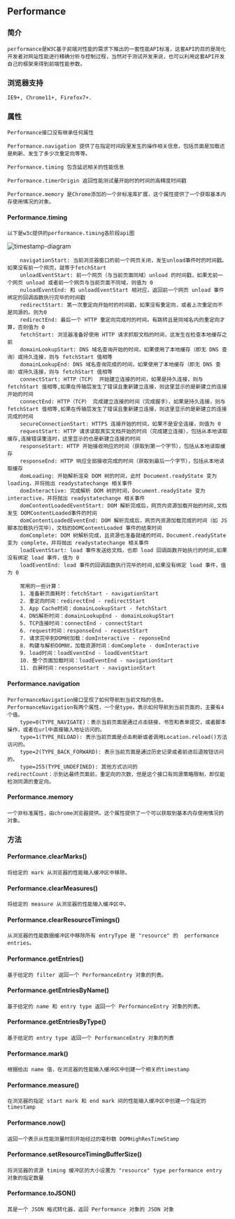 ## Performance

### 简介
    performance是W3C基于前端对性能的需求下推出的一套性能API标准，这套API的目的是简化开发者对网站性能进行精确分析与控制过程，当然对于测试开发来说，也可以利用这套API开发自己的框架来得到前端性能参数。

### 浏览器支持
    IE9+, Chrome11+, Firefox7+.

### 属性
    Performance接口没有继承任何属性

    Performance.navigation 提供了在指定时间段里发生的操作相关信息，包括页面是加载还是刷新、发生了多少次重定向等等。

    Performance.timing 包含延迟相关的性能信息

    Performance.timerOrigin 返回性能测试量开始时的时间的高精度时间戳

    Performance.memory 是Chrome添加的一个非标准库扩展，这个属性提供了一个获取基本内存使用情况的对象。

#### Performance.timing
    以下是w3c提供的performance.timing各阶段api图

![timestamp-diagram](/timestamp-diagram.svg)
```
    navigationStart: 当前浏览器窗口的前一个网页关闭，发生unload事件时的时间戳。如果没有前一个网页，就等于fetchStart
    unloadEventStart: 前一个网页（与当前页面同域）unload 的时间戳，如果无前一个网页 unload 或者前一个网页与当前页面不同域，则值为 0
    nuloadEventEnd: 和 unloadEventStart 相对应，返回前一个网页 unload 事件绑定的回调函数执行完毕的时间戳
    redirectStart: 第一次重定向开始时的时间戳，如果没有重定向，或者上次重定向不是同源的。则为0
    redirectEnd: 最后一个 HTTP 重定向完成时的时间。有跳转且是同域名内的重定向才算，否则值为 0
    fetchStart: 浏览器准备好使用 HTTP 请求抓取文档的时间，这发生在检查本地缓存之前
    domainLookupStart: DNS 域名查询开始的时间，如果使用了本地缓存（即无 DNS 查询）或持久连接，则与 fetchStart 值相等
    domainLookupEnd: DNS 域名查询完成的时间，如果使用了本地缓存（即无 DNS 查询）或持久连接，则与 fetchStart 值相等
    connectStart: HTTP（TCP） 开始建立连接的时间，如果是持久连接，则与 fetchStart 值相等,如果在传输层发生了错误且重新建立连接，则这里显示的是新建立的连接开始的时间
    connectEnd: HTTP（TCP） 完成建立连接的时间（完成握手），如果是持久连接，则与 fetchStart 值相等,如果在传输层发生了错误且重新建立连接，则这里显示的是新建立的连接完成的时间
    secureConnectionStart: HTTPS 连接开始的时间，如果不是安全连接，则值为 0
    requestStart: HTTP 请求读取真实文档开始的时间（完成建立连接），包括从本地读取缓存,连接错误重连时，这里显示的也是新建立连接的时间
    responseStart: HTTP 开始接收响应的时间（获取到第一个字节），包括从本地读取缓存
    responseEnd: HTTP 响应全部接收完成的时间（获取到最后一个字节），包括从本地读取缓存
    domLoading: 开始解析渲染 DOM 树的时间，此时 Document.readyState 变为 loading，并将抛出 readystatechange 相关事件
    domInteractive: 完成解析 DOM 树的时间，Document.readyState 变为 interactive，并将抛出 readystatechange 相关事件
    domContentLoadedEventStart: DOM 解析完成后，网页内资源加载开始的时间,文档发生 DOMContentLoaded事件的时间
    domContentLoadedEventEnd: DOM 解析完成后，网页内资源加载完成的时间（如 JS 脚本加载执行完毕），文档的DOMContentLoaded 事件的结束时间
    domComplete: DOM 树解析完成，且资源也准备就绪的时间，Document.readyState 变为 complete，并将抛出 readystatechange 相关事件
    loadEventStart: load 事件发送给文档，也即 load 回调函数开始执行的时间,如果没有绑定 load 事件，值为 0
    loadEventEnd: load 事件的回调函数执行完毕的时间,如果没有绑定 load 事件，值为 0

    常用的一些计算：
    1. 准备新页面耗时：fetchStart - navigationStart
    2. 重定向时间：redirectEnd - redirectStart
    3. App Cache时间：domainLookupStart - fetchStart
    4. DNS解析时间：domainLookupEnd - domainLookupStart
    5. TCP连接时间：connectEnd - connectStart
    6. request时间：responseEnd - requestStart
    7. 请求完毕到DOM树加载：domInteractive - reponseEnd
    8. 构建与解析DOM树，加载资源时间：domComplete - domInteractive
    9. load时间：loadEventEnd - loadEventStart
    10. 整个页面加载时间：loadEventEnd - navigationStart
    11. 白屏时间：responseStart - navigationStart
```

#### Performance.navigation
    PerformanceNavigation接口呈现了如何导航到当前文档的信息。PerformanceNavigation有两个属性，一个是type，表示如何导航到当前页面的，主要有4个值。
        type=0(TYPE_NAVIGATE)：表示当前页面是通过点击链接，书签和表单提交，或者脚本操作，或者在url中直接输入地址访问的。
        type=1(TYPE_RELOAD): 表示当前页面是点击刷新或者调用Location.reload()方法访问的。
        type=2(TYPE_BACK_FORWARD): 表示当前页面是通过历史记录或者前进后退按钮访问的。
        type=255(TYPE_UNDEFINED): 其他方式访问的
    redirectCount：示到达最终页面前，重定向的次数，但是这个接口有同源策略限制，即仅能检测同源的重定向。

#### Performance.memory
    一个非标准属性，由chrome浏览器提供。这个属性提供了一个可以获取到基本内存使用情况的对象。

### 方法

#### Performance.clearMarks()
    将给定的 mark 从浏览器的性能输入缓冲区中移除。

#### Performance.clearMeasures()
    将给定的 measure 从浏览器的性能输入缓冲区中。

#### Performance.clearResourceTimings()
    从浏览器的性能数据缓冲区中移除所有 entryType 是 "resource" 的  performance entries。

#### Performance.getEntries()
    基于给定的 filter 返回一个 PerformanceEntry 对象的列表。

#### Performance.getEntriesByName()
    基于给定的 name 和 entry type 返回一个 PerformanceEntry 对象的列表。

#### Performance.getEntriesByType()
    基于给定的 entry type 返回一个 PerformanceEntry 对象的列表

#### Performance.mark()
    根据给出 name 值，在浏览器的性能输入缓冲区中创建一个相关的timestamp

#### Performance.measure()
    在浏览器的指定 start mark 和 end mark 间的性能输入缓冲区中创建一个指定的 timestamp

#### Performance.now()
    返回一个表示从性能测量时刻开始经过的毫秒数 DOMHighResTimeStamp

#### Performance.setResourceTimingBufferSize()
    将浏览器的资源 timing 缓冲区的大小设置为 "resource" type performance entry 对象的指定数量

#### Performance.toJSON()
    其是一个 JSON 格式转化器，返回 Performance 对象的 JSON 对象
